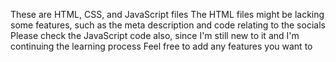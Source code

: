 These are HTML, CSS, and JavaScript files
The HTML files might be lacking some features, such as the meta description and code relating to the socials
Please check the JavaScript code also, since I'm still new to it and I'm continuing the learning process
Feel free to add any features you want to
